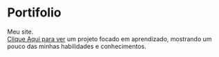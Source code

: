 # Portifolio
Meu site.  
[Clique Aqui para ver](https://gustmacario.github.io/ByFaith-clone/)
um projeto focado em aprendizado, mostrando um pouco das minhas habilidades e conhecimentos.
